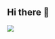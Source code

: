 ## Hi there 👋
<div>
  <img heigth= "180" src=(https://github-readme-stats.vercel.app/api?username=Rodrigo Fariassilva)(https://github.com/Rodrigo Fariassilva/github-readme-stats)
</div>
<!--
**RodrigoFariassilva/RodrigoFariassilva** is a ✨ _special_ ✨ repository because its `README.md` (this file) appears on your GitHub profile.

Here are some ideas to get you started:

- 🔭 I’m currently working on ...
- 🌱 I’m currently learning ...
- 👯 I’m looking to collaborate on ...
- 🤔 I’m looking for help with ...
- 💬 Ask me about ...
- 📫 How to reach me: ...
- 😄 Pronouns: ...
- ⚡ Fun fact: ...
-->
